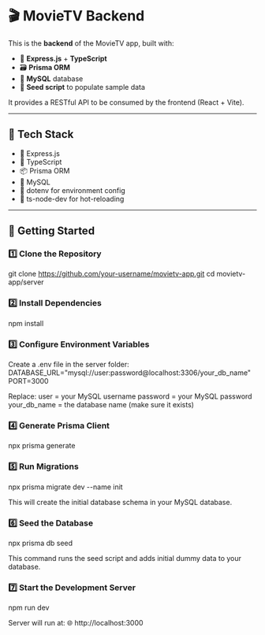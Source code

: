 # 🎬 MovieTV Backend

This is the **backend** of the MovieTV app, built with:

- 🧠 **Express.js** + **TypeScript**
- 🗃️ **Prisma ORM**
- 🐬 **MySQL** database
- 🌱 **Seed script** to populate sample data

It provides a RESTful API to be consumed by the frontend (React + Vite).

---

## 🧰 Tech Stack

- 🧩 Express.js
- 📝 TypeScript
- 📦 Prisma ORM
- 🐬 MySQL
- 🔐 dotenv for environment config
- 🎯 ts-node-dev for hot-reloading

---

## 🚀 Getting Started

### 1️⃣ Clone the Repository

git clone https://github.com/your-username/movietv-app.git
cd movietv-app/server

### 2️⃣ Install Dependencies

npm install

### 3️⃣ Configure Environment Variables

Create a .env file in the server folder:
DATABASE_URL="mysql://user:password@localhost:3306/your_db_name"
PORT=3000

Replace:
user = your MySQL username
password = your MySQL password
your_db_name = the database name (make sure it exists)

### 4️⃣ Generate Prisma Client

npx prisma generate

### 5️⃣ Run Migrations

npx prisma migrate dev --name init

This will create the initial database schema in your MySQL database.

### 6️⃣ Seed the Database

npx prisma db seed

This command runs the seed script and adds initial dummy data to your database.

### 7️⃣ Start the Development Server

npm run dev

Server will run at:
🌐 http://localhost:3000

